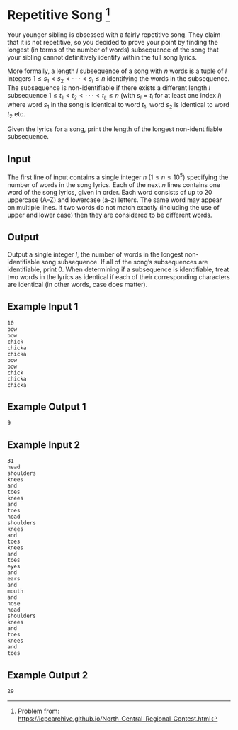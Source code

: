 # Repetitive Song [^repetitive-song]

Your younger sibling is obsessed with a fairly repetitive song. They claim that it is not repetitive, 
so you decided to prove your point by finding the longest (in terms of the number of words) subsequence 
of the song that your sibling cannot definitively identify within the full song lyrics.

More formally, a length $l$ subsequence of a song with $n$ words is a tuple of $l$ integers $1 ≤ s_1 <
s_2 < · · · < s_l ≤ n$ identifying the words in the subsequence. The subsequence is non-identifiable
if there exists a different length $l$ subsequence $1 ≤ t_1 < t_2 < · · · < t_L ≤ n$ (with $s_i = t_i$ for at
least one index $i$) where word $s_1$ in the song is identical to word $t_1$, word $s_2$ is identical to word $t_2$ etc.

Given the lyrics for a song, print the length of the longest non-identifiable subsequence.

## Input

The first line of input contains a single integer $n$ $(1 ≤ n ≤ 10^5)$ specifying the number of words in
the song lyrics. Each of the next $n$ lines contains one word of the song lyrics, given in order. Each word 
consists of up to 20 uppercase (A–Z) and lowercase (a–z) letters. The same word may appear on multiple lines. 
If two words do not match exactly (including the use of upper and lower case) then they are considered to be different words.

## Output

Output a single integer $l$, the number of words in the longest non-identifiable song subsequence.
If all of the song’s subsequences are identifiable, print 0. When determining if a subsequence is
identifiable, treat two words in the lyrics as identical if each of their corresponding characters are
identical (in other words, case does matter).

## Example Input 1

    10
    bow
    bow
    chick
    chicka
    chicka
    bow
    bow
    chick
    chicka
    chicka

## Example Output 1
    9

## Example Input 2
    31
    head
    shoulders
    knees
    and
    toes
    knees
    and
    toes
    head
    shoulders
    knees
    and
    toes
    knees
    and
    toes
    eyes
    and
    ears
    and
    mouth
    and
    nose
    head
    shoulders
    knees
    and
    toes
    knees
    and
    toes

## Example Output 2
    29

[^repetitive-song]: Problem from:
    https://icpcarchive.github.io/North_Central_Regional_Contest.html

